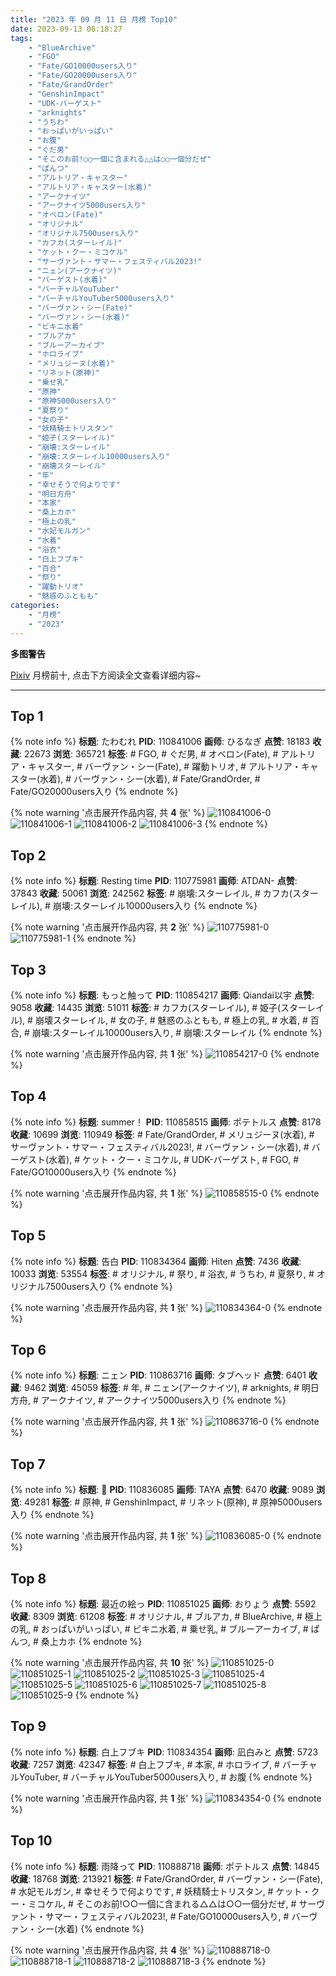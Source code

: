 ```yaml
---
title: "2023 年 09 月 11 日 月榜 Top10"
date: 2023-09-13 06:18:27
tags:
    - "BlueArchive"
    - "FGO"
    - "Fate/GO10000users入り"
    - "Fate/GO20000users入り"
    - "Fate/GrandOrder"
    - "GenshinImpact"
    - "UDK-バーゲスト"
    - "arknights"
    - "うちわ"
    - "おっぱいがいっぱい"
    - "お腹"
    - "ぐだ男"
    - "そこのお前!○○一個に含まれる△△は○○一個分だぜ"
    - "ぱんつ"
    - "アルトリア・キャスター"
    - "アルトリア・キャスター(水着)"
    - "アークナイツ"
    - "アークナイツ5000users入り"
    - "オベロン(Fate)"
    - "オリジナル"
    - "オリジナル7500users入り"
    - "カフカ(スターレイル)"
    - "ケット・クー・ミコケル"
    - "サーヴァント・サマー・フェスティバル2023!"
    - "ニェン(アークナイツ)"
    - "バーゲスト(水着)"
    - "バーチャルYouTuber"
    - "バーチャルYouTuber5000users入り"
    - "バーヴァン・シー(Fate)"
    - "バーヴァン・シー(水着)"
    - "ビキニ水着"
    - "ブルアカ"
    - "ブルーアーカイブ"
    - "ホロライブ"
    - "メリュジーヌ(水着)"
    - "リネット(原神)"
    - "乗せ乳"
    - "原神"
    - "原神5000users入り"
    - "夏祭り"
    - "女の子"
    - "妖精騎士トリスタン"
    - "姫子(スターレイル)"
    - "崩壊:スターレイル"
    - "崩壊:スターレイル10000users入り"
    - "崩壊スターレイル"
    - "年"
    - "幸せそうで何よりです"
    - "明日方舟"
    - "本家"
    - "桑上カホ"
    - "極上の乳"
    - "水妃モルガン"
    - "水着"
    - "浴衣"
    - "白上フブキ"
    - "百合"
    - "祭り"
    - "躍動トリオ"
    - "魅惑のふともも"
categories:
    - "月榜"
    - "2023"
---
```


<i class="fa fa-triangle-exclamation"></i>**多图警告**<i class="fa fa-triangle-exclamation"></i>

[Pixiv](https://www.pixiv.net/) 月榜前十, 点击下方阅读全文查看详细内容~

<!-- more -->

---

## Top 1

{% note info %}
**标题**: たわむれ
**PID**: 110841006 **画师**: ひるなぎ
**点赞**: 18183 **收藏**: 22673 **浏览**: 365721
**标签**: # FGO, # ぐだ男, # オベロン(Fate), # アルトリア・キャスター, # バーヴァン・シー(Fate), # 躍動トリオ, # アルトリア・キャスター(水着), # バーヴァン・シー(水着), # Fate/GrandOrder, # Fate/GO20000users入り
{% endnote %}

{% note warning '点击展开作品内容, 共 **4** 张' %}
![110841006-0](https://i.pixiv.re/img-original/img/2023/08/15/06/00/07/110841006_p0.jpg)
![110841006-1](https://i.pixiv.re/img-original/img/2023/08/15/06/00/07/110841006_p1.jpg)
![110841006-2](https://i.pixiv.re/img-original/img/2023/08/15/06/00/07/110841006_p2.jpg)
![110841006-3](https://i.pixiv.re/img-original/img/2023/08/15/06/00/07/110841006_p3.jpg)
{% endnote %}

## Top 2

{% note info %}
**标题**: Resting time
**PID**: 110775981 **画师**: ATDAN-
**点赞**: 37843 **收藏**: 50061 **浏览**: 242562
**标签**: # 崩壊:スターレイル, # カフカ(スターレイル), # 崩壊:スターレイル10000users入り
{% endnote %}

{% note warning '点击展开作品内容, 共 **2** 张' %}
![110775981-0](https://i.pixiv.re/img-original/img/2023/08/24/13/03/07/110775981_p0.jpg)
![110775981-1](https://i.pixiv.re/img-original/img/2023/08/24/13/03/07/110775981_p1.jpg)
{% endnote %}

## Top 3

{% note info %}
**标题**: もっと触って
**PID**: 110854217 **画师**: Qiandai以宇
**点赞**: 9058 **收藏**: 14435 **浏览**: 51011
**标签**: # カフカ(スターレイル), # 姫子(スターレイル), # 崩壊スターレイル, # 女の子, # 魅惑のふともも, # 極上の乳, # 水着, # 百合, # 崩壊:スターレイル10000users入り, # 崩壊:スターレイル
{% endnote %}

{% note warning '点击展开作品内容, 共 **1** 张' %}
![110854217-0](https://i.pixiv.re/img-original/img/2023/08/15/17/46/27/110854217_p0.png)
{% endnote %}

## Top 4

{% note info %}
**标题**: summer！
**PID**: 110858515 **画师**: ポテトルス
**点赞**: 8178 **收藏**: 10699 **浏览**: 110949
**标签**: # Fate/GrandOrder, # メリュジーヌ(水着), # サーヴァント・サマー・フェスティバル2023!, # バーヴァン・シー(水着), # バーゲスト(水着), # ケット・クー・ミコケル, # UDK-バーゲスト, # FGO, # Fate/GO10000users入り
{% endnote %}

{% note warning '点击展开作品内容, 共 **1** 张' %}
![110858515-0](https://i.pixiv.re/img-original/img/2023/08/15/20/14/03/110858515_p0.jpg)
{% endnote %}

## Top 5

{% note info %}
**标题**: 告白
**PID**: 110834364 **画师**: Hiten
**点赞**: 7436 **收藏**: 10033 **浏览**: 53554
**标签**: # オリジナル, # 祭り, # 浴衣, # うちわ, # 夏祭り, # オリジナル7500users入り
{% endnote %}

{% note warning '点击展开作品内容, 共 **1** 张' %}
![110834364-0](https://i.pixiv.re/img-original/img/2023/08/15/00/00/46/110834364_p0.jpg)
{% endnote %}

## Top 6

{% note info %}
**标题**: ニェン
**PID**: 110863716 **画师**: タブヘッド
**点赞**: 6401 **收藏**: 9462 **浏览**: 45059
**标签**: # 年, # ニェン(アークナイツ), # arknights, # 明日方舟, # アークナイツ, # アークナイツ5000users入り
{% endnote %}

{% note warning '点击展开作品内容, 共 **1** 张' %}
![110863716-0](https://i.pixiv.re/img-original/img/2023/08/15/22/38/22/110863716_p0.jpg)
{% endnote %}

## Top 7

{% note info %}
**标题**: 💙
**PID**: 110836085 **画师**: TAYA
**点赞**: 6470 **收藏**: 9089 **浏览**: 49281
**标签**: # 原神, # GenshinImpact, # リネット(原神), # 原神5000users入り
{% endnote %}

{% note warning '点击展开作品内容, 共 **1** 张' %}
![110836085-0](https://i.pixiv.re/img-original/img/2023/08/15/00/46/03/110836085_p0.jpg)
{% endnote %}

## Top 8

{% note info %}
**标题**: 最近の絵っ
**PID**: 110851025 **画师**: おりょう
**点赞**: 5592 **收藏**: 8309 **浏览**: 61208
**标签**: # オリジナル, # ブルアカ, # BlueArchive, # 極上の乳, # おっぱいがいっぱい, # ビキニ水着, # 乗せ乳, # ブルーアーカイブ, # ぱんつ, # 桑上カホ
{% endnote %}

{% note warning '点击展开作品内容, 共 **10** 张' %}
![110851025-0](https://i.pixiv.re/img-original/img/2023/08/15/15/36/22/110851025_p0.jpg)
![110851025-1](https://i.pixiv.re/img-original/img/2023/08/15/15/36/22/110851025_p1.jpg)
![110851025-2](https://i.pixiv.re/img-original/img/2023/08/15/15/36/22/110851025_p2.jpg)
![110851025-3](https://i.pixiv.re/img-original/img/2023/08/15/15/36/22/110851025_p3.jpg)
![110851025-4](https://i.pixiv.re/img-original/img/2023/08/15/15/36/22/110851025_p4.jpg)
![110851025-5](https://i.pixiv.re/img-original/img/2023/08/15/15/36/22/110851025_p5.jpg)
![110851025-6](https://i.pixiv.re/img-original/img/2023/08/15/15/36/22/110851025_p6.jpg)
![110851025-7](https://i.pixiv.re/img-original/img/2023/08/15/15/36/22/110851025_p7.jpg)
![110851025-8](https://i.pixiv.re/img-original/img/2023/08/15/15/36/22/110851025_p8.jpg)
![110851025-9](https://i.pixiv.re/img-original/img/2023/08/15/15/36/22/110851025_p9.jpg)
{% endnote %}

## Top 9

{% note info %}
**标题**: 白上フブキ
**PID**: 110834354 **画师**: 凪白みと
**点赞**: 5723 **收藏**: 7257 **浏览**: 42347
**标签**: # 白上フブキ, # 本家, # ホロライブ, # バーチャルYouTuber, # バーチャルYouTuber5000users入り, # お腹
{% endnote %}

{% note warning '点击展开作品内容, 共 **1** 张' %}
![110834354-0](https://i.pixiv.re/img-original/img/2023/08/15/00/00/42/110834354_p0.png)
{% endnote %}

## Top 10

{% note info %}
**标题**: 雨降って
**PID**: 110888718 **画师**: ポテトルス
**点赞**: 14845 **收藏**: 18768 **浏览**: 213921
**标签**: # Fate/GrandOrder, # バーヴァン・シー(Fate), # 水妃モルガン, # 幸せそうで何よりです, # 妖精騎士トリスタン, # ケット・クー・ミコケル, # そこのお前!○○一個に含まれる△△は○○一個分だぜ, # サーヴァント・サマー・フェスティバル2023!, # Fate/GO10000users入り, # バーヴァン・シー(水着)
{% endnote %}

{% note warning '点击展开作品内容, 共 **4** 张' %}
![110888718-0](https://i.pixiv.re/img-original/img/2023/08/16/19/52/50/110888718_p0.jpg)
![110888718-1](https://i.pixiv.re/img-original/img/2023/08/16/19/52/50/110888718_p1.jpg)
![110888718-2](https://i.pixiv.re/img-original/img/2023/08/16/19/52/50/110888718_p2.jpg)
![110888718-3](https://i.pixiv.re/img-original/img/2023/08/16/19/52/50/110888718_p3.jpg)
{% endnote %}
